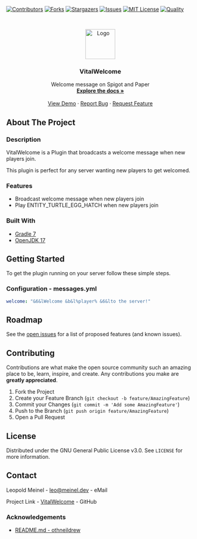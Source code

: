 <!-- PROJECT SHIELDS -->

[![Contributors][contributors-shield]][contributors-url]
[![Forks][forks-shield]][forks-url]
[![Stargazers][stars-shield]][stars-url]
[![Issues][issues-shield]][issues-url]
[![MIT License][license-shield]][license-url]
[![Quality][quality-shield]][quality-url]

<!-- PROJECT LOGO -->
<!--suppress ALL -->
<br />
<p align="center">
  <a href="https://github.com/LeoMeinel/VitalWelcome">
    <img src="images/logo.png" alt="Logo" width="80" height="80">
  </a>

<h3 align="center">VitalWelcome</h3>

  <p align="center">
    Welcome message on Spigot and Paper
    <br />
    <a href="https://github.com/LeoMeinel/VitalWelcome"><strong>Explore the docs »</strong></a>
    <br />
    <br />
    <a href="https://github.com/LeoMeinel/VitalWelcome">View Demo</a>
    ·
    <a href="https://github.com/LeoMeinel/VitalWelcome/issues">Report Bug</a>
    ·
    <a href="https://github.com/LeoMeinel/VitalWelcome/issues">Request Feature</a>
  </p>

<!-- ABOUT THE PROJECT -->

## About The Project

### Description

VitalWelcome is a Plugin that broadcasts a welcome message when new players join.

This plugin is perfect for any server wanting new players to get welcomed.

### Features

- Broadcast welcome message when new players join
- Play ENTITY_TURTLE_EGG_HATCH when new players join

### Built With

- [Gradle 7](https://docs.gradle.org/7.5.1/release-notes.html)
- [OpenJDK 17](https://openjdk.java.net/projects/jdk/17/)

<!-- GETTING STARTED -->

## Getting Started

To get the plugin running on your server follow these simple steps.

### Configuration - messages.yml

```yaml
welcome: "&6&lWelcome &b&l%player% &6&lto the server!"
```

<!-- ROADMAP -->

## Roadmap

See the [open issues](https://github.com/LeoMeinel/VitalWelcome/issues) for a list of proposed features (and known
issues).

<!-- CONTRIBUTING -->

## Contributing

Contributions are what make the open source community such an amazing place to be, learn, inspire, and create. Any
contributions you make are **greatly appreciated**.

1. Fork the Project
2. Create your Feature Branch (`git checkout -b feature/AmazingFeature`)
3. Commit your Changes (`git commit -m 'Add some AmazingFeature'`)
4. Push to the Branch (`git push origin feature/AmazingFeature`)
5. Open a Pull Request

<!-- LICENSE -->

## License

Distributed under the GNU General Public License v3.0. See `LICENSE` for more information.

<!-- CONTACT -->

## Contact

Leopold Meinel - [leo@meinel.dev](mailto:leo@meinel.dev) - eMail

Project Link - [VitalWelcome](https://github.com/LeoMeinel/VitalWelcome) - GitHub

<!-- ACKNOWLEDGEMENTS -->

### Acknowledgements

- [README.md - othneildrew](https://github.com/othneildrew/Best-README-Template)

<!-- MARKDOWN LINKS & IMAGES -->

[contributors-shield]: https://img.shields.io/github/contributors-anon/LeoMeinel/VitalWelcome?style=for-the-badge
[contributors-url]: https://github.com/LeoMeinel/VitalWelcome/graphs/contributors
[forks-shield]: https://img.shields.io/github/forks/LeoMeinel/VitalWelcome?label=Forks&style=for-the-badge
[forks-url]: https://github.com/LeoMeinel/VitalWelcome/network/members
[stars-shield]: https://img.shields.io/github/stars/LeoMeinel/VitalWelcome?style=for-the-badge
[stars-url]: https://github.com/LeoMeinel/VitalWelcome/stargazers
[issues-shield]: https://img.shields.io/github/issues/LeoMeinel/VitalWelcome?style=for-the-badge
[issues-url]: https://github.com/LeoMeinel/VitalWelcome/issues
[license-shield]: https://img.shields.io/github/license/LeoMeinel/VitalWelcome?style=for-the-badge
[license-url]: https://github.com/LeoMeinel/VitalWelcome/blob/main/LICENSE
[quality-shield]: https://img.shields.io/codefactor/grade/github/LeoMeinel/VitalWelcome?style=for-the-badge
[quality-url]: https://www.codefactor.io/repository/github/LeoMeinel/VitalWelcome
